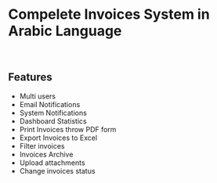 <h1> Compelete Invoices System in Arabic Language</h1>
<br>
<h2> Features</h2>
<ul>
    <li>Multi users</li>
    <li>Email Notifications</li>
     <li>System Notifications</li>
      <li>Dashboard Statistics</li>
      <li>Print Invoices throw PDF form</li>
      <li>Export Invoices to Excel</li>
       <li>Filter invoices</li>
       <li>Invoices Archive</li>
       <li>Upload attachments</li>
        <li>Change invoices status</li>






    
</ul>
